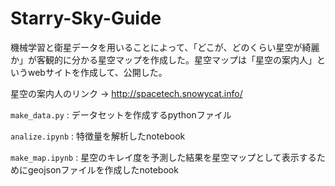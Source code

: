 # Starry-Sky-Guide

機械学習と衛星データを用いることによって、｢どこが、どのくらい星空が綺麗か」が客観的に分かる星空マップを作成した。星空マップは「星空の案内人」というwebサイトを作成して、公開した。

星空の案内人のリンク → http://spacetech.snowycat.info/

`make_data.py` : データセットを作成するpythonファイル

`analize.ipynb` : 特徴量を解析したnotebook

`make_map.ipynb` : 星空のキレイ度を予測した結果を星空マップとして表示するためにgeojsonファイルを作成したnotebook
